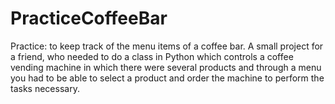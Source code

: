 # PracticeCoffeeBar

Practice: to keep track of the menu items of a coffee bar.
A small project for a friend, who needed to do a class in Python which controls a coffee vending machine in which there were several products and through a menu you had to be able to select a product and order the machine to perform the tasks necessary.
